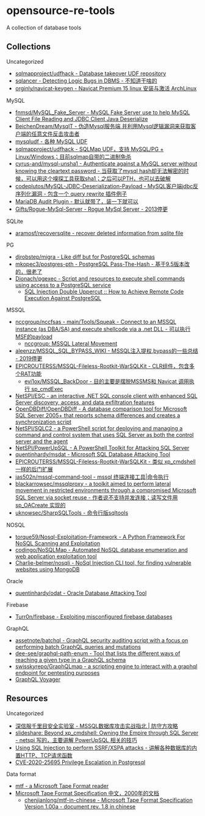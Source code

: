# opensource-re-tools

A collection of database tools

## Collections

Uncategorized

* [sqlmapproject/udfhack - Database takeover UDF repository](https://github.com/sqlmapproject/udfhack)
* [sqlancer - Detecting Logic Bugs in DBMS - 不知道干啥的](https://github.com/sqlancer/sqlancer)
* [orginly/navicat-keygen - Navicat Premium 15 linux 安装与激活 ArchLinux](https://github.com/orginly/navicat-keygen)

MySQL

* [fnmsd/MySQL_Fake_Server - MySQL Fake Server use to help MySQL Client File Reading and JDBC Client Java Deserialize](https://github.com/fnmsd/MySQL_Fake_Server)
* [BeichenDream/MysqlT - 伪造Mysql服务端,并利用Mysql逻辑漏洞来获取客户端的任意文件反击攻击者](https://github.com/BeichenDream/MysqlT)
* [mysqludf - 各种 MySQL UDF](https://github.com/mysqludf)
* [sqlmapproject/udfhack - SQLMap UDF，支持 MySQL/PG + Linux/Windows；目前sqlmap自带的二进制免杀](https://github.com/sqlmapproject/udfhack)
* [cyrus-and/mysql-unsha1 - Authenticate against a MySQL server without knowing the cleartext password - 当获取了mysql hash却无法解密的时候，可以用这个嗅探工具获取sha1；之后可以PTH，也可以去破解](https://github.com/cyrus-and/mysql-unsha1)
* [codeplutos/MySQL-JDBC-Deserialization-Payload - MySQL客户端jdbc反序列化漏洞 - 包含一个 query rewrite 插件例子](https://github.com/codeplutos/MySQL-JDBC-Deserialization-Payload)
* [MariaDB Audit Plugin - 默认就带了，装一下就可以](https://mariadb.com/kb/en/mariadb-audit-plugin/)
* [Gifts/Rogue-MySql-Server - Rogue MySql Server - 2013停更](https://github.com/Gifts/Rogue-MySql-Server)

SQLite

* [aramosf/recoversqlite - recover deleted information from sqlite file](https://github.com/aramosf/recoversqlite)

PG

* [djrobstep/migra - Like diff but for PostgreSQL schemas](https://github.com/djrobstep/migra)
* [mkopec3/postgres-pth - PostgreSQL Pass-The-Hash - 基于9.5版本改的，很老了](https://github.com/mkopec3/postgres-pth)
* [Dionach/pgexec - Script and resources to execute shell commands using access to a PostgreSQL service](https://github.com/Dionach/pgexec)
  * [SQL Injection Double Uppercut :: How to Achieve Remote Code Execution Against PostgreSQL](https://srcincite.io/blog/2020/06/26/sql-injection-double-uppercut-how-to-achieve-remote-code-execution-against-postgresql.html)

MSSQL

* [nccgroup/nccfsas - main/Tools/Squeak - Connect to an MSSQL instance (as DBA/SA) and execute shellcode via a .net DLL - 可以执行MSF的payload](https://github.com/nccgroup/nccfsas/tree/main/Tools/Squeak)
  * [nccgroup: MSSQL Lateral Movement](https://research.nccgroup.com/2021/01/21/mssql-lateral-movement/)
* [aleenzz/MSSQL_SQL_BYPASS_WIKI - MSSQL注入提权,bypass的一些总结 - 2019停更](https://github.com/aleenzz/MSSQL_SQL_BYPASS_WIKI)
* [EPICROUTERSS/MSSQL-Fileless-Rootkit-WarSQLKit - CLR组件，包含多个RAT功能](https://github.com/EPICROUTERSS/MSSQL-Fileless-Rootkit-WarSQLKit)
  * [evi1ox/MSSQL_BackDoor - 目的主要是摆脱MSSMS和 Navicat 调用执行 sp_cmdExec](https://github.com/evi1ox/MSSQL_BackDoor)
* [NetSPI/ESC - an interactive .NET SQL console client with enhanced SQL Server discovery, access, and data exfiltration features](https://github.com/NetSPI/ESC)
* [OpenDBDiff/OpenDBDiff - A database comparison tool for Microsoft SQL Server 2005+ that reports schema differences and creates a synchronization script](https://github.com/OpenDBDiff/OpenDBDiff)
* [NetSPI/SQLC2 - a PowerShell script for deploying and managing a command and control system that uses SQL Server as both the control server and the agent](https://github.com/NetSPI/SQLC2)
* [NetSPI/PowerUpSQL - A PowerShell Toolkit for Attacking SQL Server](https://github.com/NetSPI/PowerUpSQL)
* [quentinhardy/msdat - Microsoft SQL Database Attacking Tool](https://github.com/quentinhardy/msdat)
* [EPICROUTERSS/MSSQL-Fileless-Rootkit-WarSQLKit - 类似 xp_cmdshell 一样的后门扩展](https://github.com/EPICROUTERSS/MSSQL-Fileless-Rootkit-WarSQLKit)
* [jas502n/mssql-command-tool - mssql 终端连接工具|命令执行](https://github.com/jas502n/mssql-command-tool)
* [blackarrowsec/mssqlproxy - a toolkit aimed to perform lateral movement in restricted environments through a compromised Microsoft SQL Server via socket reuse - 作者说不支持并发连接；读写文件用 sp_OACreate 实现的](https://github.com/blackarrowsec/mssqlproxy)
* [uknowsec/SharpSQLTools - 命令行版sqltools](https://github.com/uknowsec/SharpSQLTools)

NOSQL

* [torque59/Nosql-Exploitation-Framework - A Python Framework For NoSQL Scanning and Exploitation](https://github.com/torque59/Nosql-Exploitation-Framework)
* [codingo/NoSQLMap - Automated NoSQL database enumeration and web application exploitation tool](https://github.com/codingo/NoSQLMap)
* [Charlie-belmer/nosqli - NoSql Injection CLI tool, for finding vulnerable websites using MongoDB](https://github.com/Charlie-belmer/nosqli)

Oracle

* [quentinhardy/odat - Oracle Database Attacking Tool](https://github.com/quentinhardy/odat)

Firebase

* [Turr0n/firebase - Exploiting misconfigured firebase databases](https://github.com/Turr0n/firebase)

GraphQL

* [assetnote/batchql - GraphQL security auditing script with a focus on performing batch GraphQL queries and mutations](https://github.com/assetnote/batchql)
* [dee-see/graphql-path-enum - Tool that lists the different ways of reaching a given type in a GraphQL schema](https://gitlab.com/dee-see/graphql-path-enum)
* [swisskyrepo/GraphQLmap - a scripting engine to interact with a graphql endpoint for pentesting purposes](https://github.com/swisskyrepo/GraphQLmap)
* [GraphQL Voyager](https://apis.guru/graphql-voyager/)

## Resources

Uncategorized

* [深信服千里目安全实验室 - MSSQL数据库攻击实战指北 | 防守方攻略](https://mp.weixin.qq.com/s/uENvpPan7aVd7MbSoAT9Dg)
* [slideshare: Beyond xp_cmdshell: Owning the Empire through SQL Server - netspi 写的，主要讲解 PowerUpSQL 相关的技巧](https://www.slideshare.net/nullbind/beyond-xpcmdshell-owning-the-empire-through-sql-server)
* [Using SQL Injection to perform SSRF/XSPA attacks - 讲解各种数据库的内置HTTP、TCP请求函数](https://ibreak.software/2020/06/using-sql-injection-to-perform-ssrf-xspa-attacks/)
* [CVE-2020-25695 Privilege Escalation in Postgresql](https://staaldraad.github.io/post/2020-12-15-cve-2020-25695-postgresql-privesc/)

Data format

* [mtf - a Microsoft Tape Format reader](https://github.com/KyleBruene/mtf)
* [Microsoft Tape Format Specification 中文，2000年的文档](https://chenjianlong.gitbooks.io/microsoft-tape-format-specification/content/section5/01_common_blk_hdr.html)
  * [chenjianlong/mtf-in-chinese - Microsoft Tape Format Specification Version 1.00a - document rev. 1.8 in chinese](https://github.com/chenjianlong/mtf-in-chinese)



